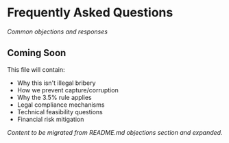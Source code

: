 # Frequently Asked Questions

*Common objections and responses*

## Coming Soon

This file will contain:
- Why this isn't illegal bribery
- How we prevent capture/corruption  
- Why the 3.5% rule applies
- Legal compliance mechanisms
- Technical feasibility questions
- Financial risk mitigation

*Content to be migrated from README.md objections section and expanded.*

